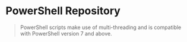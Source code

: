 # PowerShell Repository
> PowerShell scripts make use of multi-threading and is compatible with PowerShell version 7 and above.
